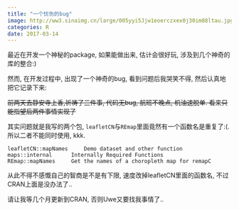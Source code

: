 ```yaml
---
title: "一个忧伤的bug"
image: http://ww3.sinaimg.cn/large/005yyi5Jjw1eoerczxex0j30im08ltau.jpg
categories: R
date: 2017-03-14
---
```



最近在开发一个神秘的package, 如果能做出来, 估计会很好玩, 涉及到几个神奇的库的整合:)

然而, 在开发过程中, 出现了一个神奇的bug, 看到问题后我哭笑不得, 然后认真地把它记录下来:

~~前两天去静安寺上香,祈祷了三件事, 代码无bug, 航班不晚点, 机油速脱单. 看来只能指望后两件事情实现了~~

其实问题就是我写的两个包, `leafletCN`与`REmap`里面竟然有一个函数名是重复了:(. 所以二者不能同时使用, kkk.

```
leafletCN::mapNames		Demo dataset and other function
maps::internal		Internally Required Functions
REmap::mapNames		Get the names of a choropleth map for remapC
```

从此不得不感慨自己的智商是不是有下限, 速度改掉leafletCN里面的函数名, 不过CRAN上面是没办法了..

请让我等几个月更新到CRAN, 否则Uwe又要找我事情了..
